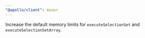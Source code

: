 ```yaml
---
"@apollo/client": minor
---
```


Increase the default memory limits for `executeSelectionSet` and `executeSelectionSetArray`.
